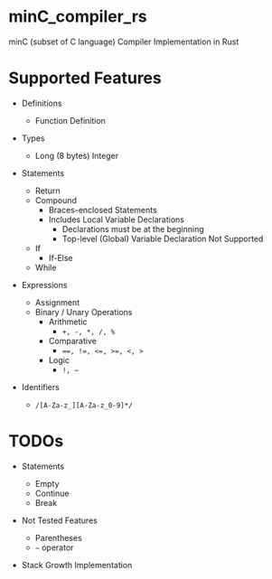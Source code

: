 # minC_compiler_rs
minC (subset of C language) Compiler Implementation in Rust

# Supported Features
- Definitions
    - Function Definition

- Types
    - Long (8 bytes) Integer

- Statements
    - Return
    - Compound
        - Braces-enclosed Statements
        - Includes Local Variable Declarations
            - Declarations must be at the beginning
            - Top-level (Global) Variable Declaration Not Supported
    - If
        - If-Else
    - While

- Expressions
    - Assignment
    - Binary / Unary Operations
        - Arithmetic
            - `+, -, *, /, %`
        - Comparative
            - `==, !=, <=, >=, <, >`
        - Logic
            - `!, ~`

- Identifiers
    - `/[A-Za-z_][A-Za-z_0-9]*/`


# TODOs
- Statements
    - Empty
    - Continue
    - Break

- Not Tested Features
    - Parentheses
    - `~` operator
    
- Stack Growth Implementation